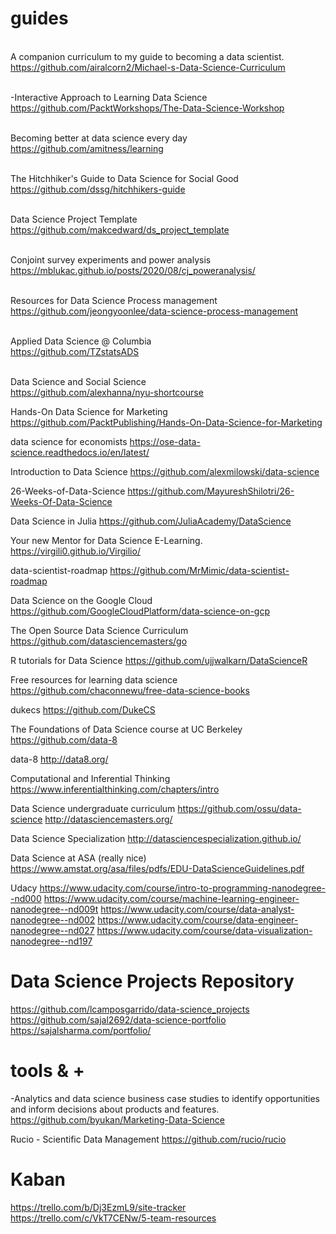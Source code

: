 # guides
<br>A companion curriculum to my guide to becoming a data scientist.
<br>https://github.com/airalcorn2/Michael-s-Data-Science-Curriculum

<br>-Interactive Approach to Learning Data Science 
<br>https://github.com/PacktWorkshops/The-Data-Science-Workshop

<br>Becoming better at data science every day
<br>https://github.com/amitness/learning

<br>The Hitchhiker's Guide to Data Science for Social Good
<br>https://github.com/dssg/hitchhikers-guide

<br>Data Science Project Template
<br>https://github.com/makcedward/ds_project_template

<br>Conjoint survey experiments and power analysis
<br>https://mblukac.github.io/posts/2020/08/cj_poweranalysis/

<br>Resources for Data Science Process management
<br>https://github.com/jeongyoonlee/data-science-process-management

<br>Applied Data Science @ Columbia
<br>https://github.com/TZstatsADS

<br>Data Science and Social Science
<br>https://github.com/alexhanna/nyu-shortcourse

Hands-On Data Science for Marketing
https://github.com/PacktPublishing/Hands-On-Data-Science-for-Marketing

data science for economists
https://ose-data-science.readthedocs.io/en/latest/

Introduction to Data Science
https://github.com/alexmilowski/data-science

26-Weeks-of-Data-Science
https://github.com/MayureshShilotri/26-Weeks-Of-Data-Science

Data Science in Julia
https://github.com/JuliaAcademy/DataScience

Your new Mentor for Data Science E-Learning.
https://virgili0.github.io/Virgilio/

data-scientist-roadmap
https://github.com/MrMimic/data-scientist-roadmap

Data Science on the Google Cloud
https://github.com/GoogleCloudPlatform/data-science-on-gcp

The Open Source Data Science Curriculum
https://github.com/datasciencemasters/go

R tutorials for Data Science
https://github.com/ujjwalkarn/DataScienceR

Free resources for learning data science
https://github.com/chaconnewu/free-data-science-books

dukecs
https://github.com/DukeCS

The Foundations of Data Science course at UC Berkeley
https://github.com/data-8

data-8
http://data8.org/

Computational and Inferential Thinking
https://www.inferentialthinking.com/chapters/intro

Data Science undergraduate curriculum
https://github.com/ossu/data-science
http://datasciencemasters.org/

Data Science Specialization
http://datasciencespecialization.github.io/

Data Science at ASA (really nice)
https://www.amstat.org/asa/files/pdfs/EDU-DataScienceGuidelines.pdf

Udacy
https://www.udacity.com/course/intro-to-programming-nanodegree--nd000
https://www.udacity.com/course/machine-learning-engineer-nanodegree--nd009t
https://www.udacity.com/course/data-analyst-nanodegree--nd002
https://www.udacity.com/course/data-engineer-nanodegree--nd027
https://www.udacity.com/course/data-visualization-nanodegree--nd197

# Data Science Projects Repository
https://github.com/lcamposgarrido/data-science_projects
https://github.com/sajal2692/data-science-portfolio
https://sajalsharma.com/portfolio/


# tools & +
-Analytics and data science business case studies to identify opportunities and inform decisions about products and features. 
https://github.com/byukan/Marketing-Data-Science

Rucio - Scientific Data Management
https://github.com/rucio/rucio

# Kaban
https://trello.com/b/Dj3EzmL9/site-tracker
https://trello.com/c/VkT7CENw/5-team-resources

